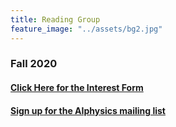 ```yaml
---
title: Reading Group
feature_image: "../assets/bg2.jpg"
---
```


### Fall 2020  
#### [Click Here for the Interest Form](https://forms.gle/XtyfMMer7zn119N89)  




#### [Sign up for the AIphysics mailing list](http://mailman.mit.edu/mailman/listinfo/aiphysics)

<!-- {% include figure.html image="https://picsum.photos/600/800?image=894" caption="Right aligned image" position="right" width="200" height="800" %} -->
